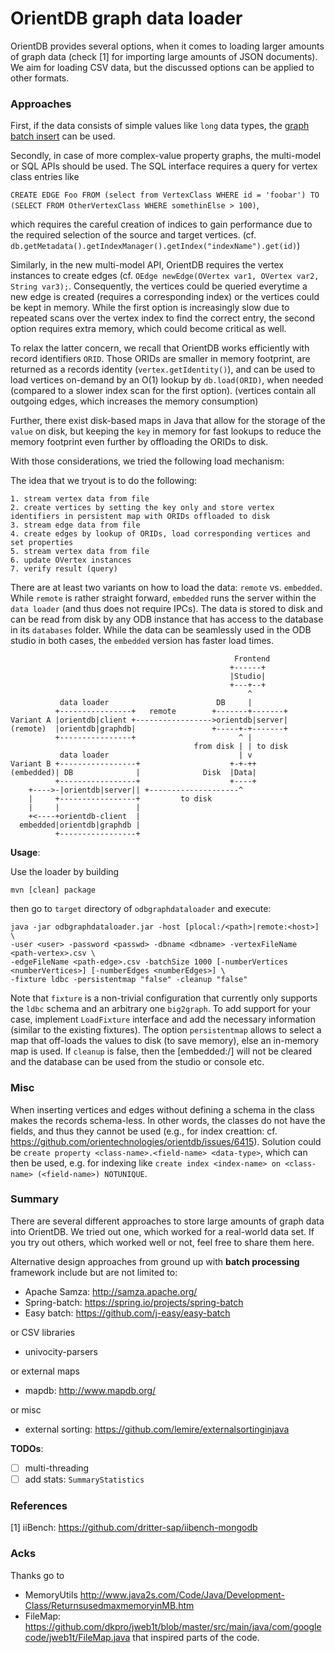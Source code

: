 # OrientDB graph data loader

OrientDB provides several options, when it comes to loading larger amounts of graph data (check [1] for importing large amounts of JSON documents).
We aim for loading CSV data, but the discussed options can be applied to other formats.

### Approaches
First, if the data consists of simple values like `long` data types, the [graph batch insert](http://orientdb.com/docs/3.0.x/java/Graph-Batch-Insert.html) can be used.

Secondly, in case of more complex-value property graphs, the multi-model or SQL APIs should be used.
The SQL interface requires a query for vertex class entries like

```CREATE EDGE Foo FROM (select from VertexClass WHERE id = 'foobar') TO (SELECT FROM OtherVertexClass WHERE somethinElse > 100)```,

which requires the careful creation of indices to gain performance due to the required selection of the source and target vertices.
(cf. `db.getMetadata().getIndexManager().getIndex("indexName").get(id)`)

Similarly, in the new multi-model API, OrientDB requires the vertex instances to create edges (cf. `OEdge newEdge(OVertex var1, OVertex var2, String var3);`.
Consequently, the vertices could be queried everytime a new edge is created (requires a corresponding index) or the vertices could be kept in memory. While the first option is increasingly slow due to repeated scans over the vertex index to find the correct entry, the second option requires extra memory, which could become critical as well.

To relax the latter concern, we recall that OrientDB works efficiently with record identifiers `ORID`. Those ORIDs are smaller in memory footprint, are returned as a records identity (`vertex.getIdentity()`), and can be used to load vertices on-demand by an O(1) lookup by `db.load(ORID)`, when needed (compared to a slower index scan for the first option). (vertices contain all outgoing edges, which increases the memory consumption)

Further, there exist disk-based maps in Java that allow for the storage of the `value` on disk, but keeping the `key` in memory for fast lookups to reduce the memory footprint even further by offloading the ORIDs to disk.

With those considerations, we tried the following load mechanism:

The idea that we tryout is to do the following:
```
1. stream vertex data from file
2. create vertices by setting the key only and store vertex identifiers in persistent map with ORIDs offloaded to disk
3. stream edge data from file
4. create edges by lookup of ORIDs, load corresponding vertices and set properties
5. stream vertex data from file
6. update OVertex instances
7. verify result (query)
```

There are at least two variants on how to load the data: `remote` vs. `embedded`. While `remote` is rather straight forward, `embedded` runs the server within the `data loader` (and thus does not require IPCs). The data is stored to disk and can be read from disk by any ODB instance that has access to the database in its `databases` folder. While the data can be seamlessly used in the ODB studio in both cases, the `embedded` version has faster load times.

```
                                                  Frontend
                                                 +------+
                                                 |Studio|
                                                 +---+--+
                                                     ^
           data loader                        DB     |
          +----------------+   remote        +-------+-------+
Variant A |orientdb|client +----------------->orientdb|server|
(remote)  |orientdb|graphdb|                 +-----+-+-------+
          +----------------+                       ^ |
                                         from disk | | to disk
           data loader                             | v
Variant B +-----------------+                    +-+-++
(embedded)| DB              |              Disk  |Data|
          +-----------------+                    +----+
    +---->-|orientdb|server|| +--------------------^
    |     +-----------------+         to disk
    |     |                 |
    +<----+orientdb-client  |
  embedded|orientdb|graphdb |
          +-----------------+

```

**Usage**:

Use the loader by building

```
mvn [clean] package
```

then go to `target` directory of `odbgraphdataloader` and execute:

```
java -jar odbgraphdataloader.jar -host [plocal:/<path>|remote:<host>] \
-user <user> -password <passwd> -dbname <dbname> -vertexFileName <path-vertex>.csv \
-edgeFileName <path-edge>.csv -batchSize 1000 [-numberVertices <numberVertices>] [-numberEdges <numberEdges>] \
-fixture ldbc -persistentmap "false" -cleanup "false"
```

Note that `fixture` is a non-trivial configuration that currently only supports the `ldbc` schema and an arbitrary one `big2graph`. To add support for your case, implement `LoadFixture` interface and add the necessary information (similar to the existing fixtures). The option `persistentmap` allows to select a map that off-loads the values to disk (to save memory), else an in-memory map is used. If `cleanup` is false, then the [embedded:/<path>] will not be cleared and the database can be used from the studio or console etc.

### Misc

When inserting vertices and edges without defining a schema in the class makes the records schema-less. In other words, the classes do not have the fields, and thus they cannot be used (e.g., for index creattion: cf. https://github.com/orientechnologies/orientdb/issues/6415). Solution could be `create property <class-name>.<field-name> <data-type>`, which can then be used, e.g. for indexing like `create index <index-name> on <class-name> (<field-name>) NOTUNIQUE`.

### Summary

There are several different approaches to store large amounts of graph data into OrientDB.
We tried out one, which worked for a real-world data set.
If you try out others, which worked well or not, feel free to share them here.

Alternative design approaches from ground up with **batch processing** framework include but are not limited to:
- Apache Samza: http://samza.apache.org/
- Spring-batch: https://spring.io/projects/spring-batch
- Easy batch: https://github.com/j-easy/easy-batch

or CSV libraries
- univocity-parsers

or external maps
- mapdb: http://www.mapdb.org/

or misc
- external sorting: https://github.com/lemire/externalsortinginjava

**TODOs**:

- [ ] multi-threading
- [ ] add stats: `SummaryStatistics`

### References

[1] iiBench: https://github.com/dritter-sap/iibench-mongodb

### Acks

Thanks go to 
- MemoryUtils http://www.java2s.com/Code/Java/Development-Class/ReturnsusedmaxmemoryinMB.htm
- FileMap: https://github.com/dkpro/jweb1t/blob/master/src/main/java/com/googlecode/jweb1t/FileMap.java
that inspired parts of the code.
